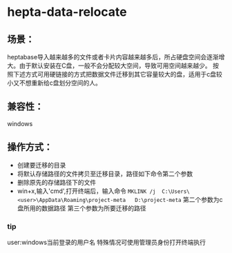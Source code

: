 # hepta-data-relocate

## 场景：
heptabase导入越来越多的文件或者卡片内容越来越多后，所占硬盘空间会逐渐增大。由于默认安装在C盘，一般不会分配较大空间，导致可用空间越来越少。
按照下述方式可用硬链接的方式把数据文件迁移到其它容量较大的盘，适用于c盘较小又不想重新给c盘划分空间的人。

## 兼容性：
windows

## 操作方式：
- 创建要迁移的目录
- 将默认存储路径的文件拷贝至迁移目录，路径如下命令第二个参数
- 删除原先的存储路径下的文件
- win+x,输入'cmd',打开终端后，输入命令
`MKLINK /j  C:\Users\<user>\AppData\Roaming\project-meta   D:\project-meta`
第二个参数为c盘所用的数据路径
第三个参数为所要迁移的路径

### tip
user:windows当前登录的用户名
特殊情况可使用管理员身份打开终端执行
